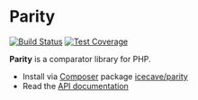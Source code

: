 # Parity

[![Build Status]](http://travis-ci.org/IcecaveStudios/parity)
[![Test Coverage]](http://icecave.com.au/parity/artifacts/tests/coverage)

**Parity** is a comparator library for PHP.

* Install via [Composer](http://getcomposer.org) package [icecave/parity](https://packagist.org/packages/icecave/parity)
* Read the [API documentation](http://icecave.com.au/parity/artifacts/documentation/api/)

<!-- references -->
[Build Status]: https://raw.github.com/IcecaveStudios/parity/gh-pages/artifacts/images/icecave/regular/build-status.png
[Test Coverage]: https://raw.github.com/IcecaveStudios/parity/gh-pages/artifacts/images/icecave/regular/coverage.png

